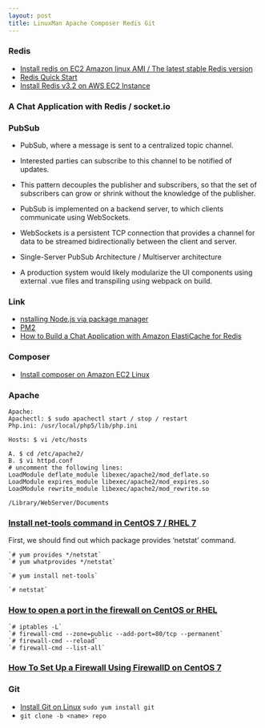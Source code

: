 ```yaml
---
layout: post
title: LinuxMan Apache Composer Redis Git
---
```


### Redis

- [Install redis on EC2 Amazon linux AMI / The latest stable Redis version](https://gist.github.com/ambuilding/1fd59869f8944f2eb834eb42cb5e470c)
- [Redis Quick Start](https://redis.io/topics/quickstart)
- [Install Redis v3.2 on AWS EC2 Instance](https://medium.com/@andrewcbass/install-redis-v3-2-on-aws-ec2-instance-93259d40a3ce)

### A Chat Application with Redis / socket.io

### PubSub
- PubSub, where a message is sent to a centralized topic channel.
- Interested parties can subscribe to this channel to be notified of updates.
- This pattern decouples the publisher and subscribers, so that the set of subscribers can grow or shrink without the knowledge of the publisher.

- PubSub is implemented on a backend server, to which clients communicate using WebSockets.
- WebSockets is a persistent TCP connection that provides a channel for data to be streamed bidirectionally between the client and server.

- Single-Server PubSub Architecture / Multiserver architecture


- A production system would likely modularize the UI components using external .vue files and transpiling using webpack on build.

### Link

- [nstalling Node.js via package manager](https://nodejs.org/en/download/package-manager/)
- [PM2](http://pm2.keymetrics.io/docs/usage/quick-start/)
- [How to Build a Chat Application with Amazon ElastiCache for Redis](https://aws.amazon.com/blogs/database/how-to-build-a-chat-application-with-amazon-elasticache-for-redis/)


### Composer

- [Install composer on Amazon EC2 Linux](https://gist.github.com/ambuilding/ad26e36ecc14a20dcb625554620e3689)

### Apache

```
Apache:
Apachectl: $ sudo apachectl start / stop / restart
Php.ini: /usr/local/php5/lib/php.ini

Hosts: $ vi /etc/hosts

A. $ cd /etc/apache2/
B. $ vi httpd.conf
# uncomment the following lines:
LoadModule deflate_module libexec/apache2/mod_deflate.so
LoadModule expires_module libexec/apache2/mod_expires.so
LoadModule rewrite_module libexec/apache2/mod_rewrite.so

/Library/WebServer/Documents
```

### [Install net-tools command in CentOS 7 / RHEL 7](https://www.ostechnix.com/linux-troubleshooting-netstat-command-not-found-in-centos-7-rhel-7/)

First, we should find out which package provides ‘netstat’ command.

```
`# yum provides */netstat`
`# yum whatprovides */netstat`

`# yum install net-tools`

`# netstat`
```

### [How to open a port in the firewall on CentOS or RHEL](http://ask.xmodulo.com/open-port-firewall-centos-rhel.html)

```
`# iptables -L`
`# firewall-cmd --zone=public --add-port=80/tcp --permanent`
`# firewall-cmd --reload`
`# firewall-cmd --list-all`
```

### [How To Set Up a Firewall Using FirewallD on CentOS 7](https://www.digitalocean.com/community/tutorials/how-to-set-up-a-firewall-using-firewalld-on-centos-7)


### Git

- [Install Git on Linux](https://git-scm.com/download/linux) `sudo yum install git`
- `git clone -b <name> repo`
